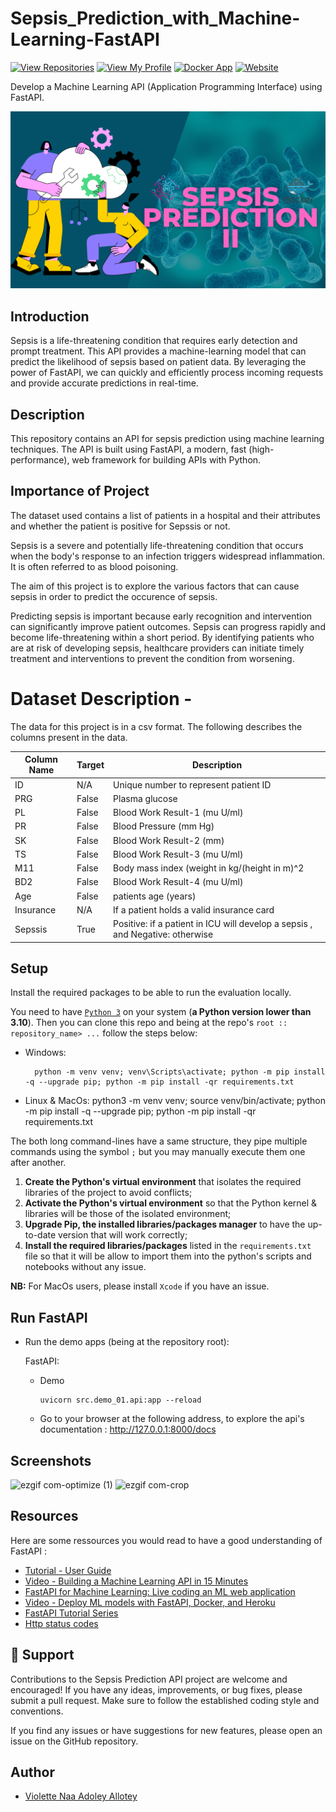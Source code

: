 # Sepsis_Prediction_with_Machine-Learning-FastAPI
[![View Repositories](https://img.shields.io/badge/View-My_Repositories-blue?logo=GitHub)](https://github.com/violetteallotey?tab=repositories)
[![View My Profile](https://img.shields.io/badge/MEDIUM-Article-purple?logo=Medium)](https://medium.com/@violetteallotey/fastapi-spells-conjuring-predictive-powers-for-sepsis-detection-adfd22866b77)
[![Docker App](https://img.shields.io/badge/Docker-App-yellow)](https://huggingface.co/spaces/Adoley/Sepsis-Prediction-Using-FastAPI)
[![Website](https://img.shields.io/badge/My-Website-darkgreen)](https://adoley.my.canva.site/)

Develop a Machine Learning API (Application Programming Interface) using FastAPI.

![ai(3)](https://github.com/violetteallotey/Sepsis_Prediction_with_Machine-Learning-FastAPI/blob/main/assets/screenshots/sepsis%20prediction.jpg)

## Introduction

Sepsis is a life-threatening condition that requires early detection and prompt treatment. This API provides a machine-learning model that can predict the likelihood of sepsis based on patient data. By leveraging the power of FastAPI, we can quickly and efficiently process incoming requests and provide accurate predictions in real-time.

## Description

This repository contains an API for sepsis prediction using machine learning techniques. The API is built using FastAPI, a modern, fast (high-performance), web framework for building APIs with Python.

## Importance of Project  

The dataset used contains a list of patients in a hospital and their attributes and whether the patient is positive for Sepssis or not.

Sepsis is a severe and potentially life-threatening condition that occurs when the body's response to an infection triggers widespread inflammation. It is often referred to as blood poisoning.

The aim of this project is to explore the various factors that can cause sepsis in order to predict the occurence of sepsis.

Predicting sepsis is important because early recognition and intervention can significantly improve patient outcomes. Sepsis can progress rapidly and become life-threatening within a short period. By identifying patients who are at risk of developing sepsis, healthcare providers can initiate timely treatment and interventions to prevent the condition from worsening.

# Dataset Description -

The data for this project is in a csv format. The following describes the columns present in the data.

| Column Name | Target | Description                                                                   |
| ----------- | ------ | ----------------------------------------------------------------------------- |
| ID          | N/A    | Unique number to represent patient ID                                         |
| PRG         | False  | Plasma glucose                                                                |
| PL          | False  | Blood Work Result-1 (mu U/ml)                                                 |
| PR          | False  | Blood Pressure (mm Hg)                                                        |
| SK          | False  | Blood Work Result-2 (mm)                                                      |
| TS          | False  | Blood Work Result-3 (mu U/ml)                                                 |
| M11         | False  | Body mass index (weight in kg/(height in m)^2                                 |
| BD2         | False  | Blood Work Result-4 (mu U/ml)                                                 |
| Age         | False  | patients age (years)                                                          |
| Insurance   | N/A    | If a patient holds a valid insurance card                                     |
| Sepssis     | True   | Positive: if a patient in ICU will develop a sepsis , and Negative: otherwise |

## Setup

Install the required packages to be able to run the evaluation locally.

You need to have [`Python 3`](https://www.python.org/) on your system (**a Python version lower than 3.10**). Then you can clone this repo and being at the repo's `root :: repository_name> ...` follow the steps below:

- Windows:

        python -m venv venv; venv\Scripts\activate; python -m pip install -q --upgrade pip; python -m pip install -qr requirements.txt

- Linux & MacOs:
  python3 -m venv venv; source venv/bin/activate; python -m pip install -q --upgrade pip; python -m pip install -qr requirements.txt

The both long command-lines have a same structure, they pipe multiple commands using the symbol `;` but you may manually execute them one after another.

1. **Create the Python's virtual environment** that isolates the required libraries of the project to avoid conflicts;
2. **Activate the Python's virtual environment** so that the Python kernel & libraries will be those of the isolated environment;
3. **Upgrade Pip, the installed libraries/packages manager** to have the up-to-date version that will work correctly;
4. **Install the required libraries/packages** listed in the `requirements.txt` file so that it will be allow to import them into the python's scripts and notebooks without any issue.

**NB:** For MacOs users, please install `Xcode` if you have an issue.

## Run FastAPI

- Run the demo apps (being at the repository root):

  FastAPI:

  - Demo

        uvicorn src.demo_01.api:app --reload

    <!-- - Sepsis prediction

          uvicorn src.salary.api:app --reload  -->

  - Go to your browser at the following address, to explore the api's documentation :
    http://127.0.0.1:8000/docs

## Screenshots
![ezgif com-optimize (1)](https://github.com/ikoghoemmanuell/Machine-Learning-API-using-FastAPI/assets/102419217/a8352c5f-afea-43b1-8bf5-c24607cf3481)
![ezgif com-crop](https://github.com/ikoghoemmanuell/Machine-Learning-API-using-FastAPI/assets/102419217/df0ed5a8-2daf-47ca-a4f5-e6128429d5d3)

## Resources

Here are some ressources you would read to have a good understanding of FastAPI :

- [Tutorial - User Guide](https://fastapi.tiangolo.com/tutorial/)
- [Video - Building a Machine Learning API in 15 Minutes ](https://youtu.be/C82lT9cWQiA)
- [FastAPI for Machine Learning: Live coding an ML web application](https://www.youtube.com/watch?v=_BZGtifh_gw)
- [Video - Deploy ML models with FastAPI, Docker, and Heroku ](https://www.youtube.com/watch?v=h5wLuVDr0oc)
- [FastAPI Tutorial Series](https://www.youtube.com/watch?v=tKL6wEqbyNs&list=PLShTCj6cbon9gK9AbDSxZbas1F6b6C_Mx)
- [Http status codes](https://www.linkedin.com/feed/update/urn:li:activity:7017027658400063488?utm_source=share&utm_medium=member_desktop)

## 👏 Support

Contributions to the Sepsis Prediction API project are welcome and encouraged! If you have any ideas, improvements, or bug fixes, please submit a pull request. Make sure to follow the established coding style and conventions.

If you find any issues or have suggestions for new features, please open an issue on the GitHub repository.

## Author

- [Violette Naa Adoley Allotey](https://medium.com/@violetteallotey)

